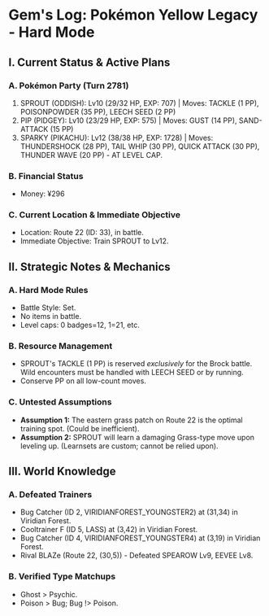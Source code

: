 # Gem's Log: Pokémon Yellow Legacy - Hard Mode

## I. Current Status & Active Plans

### A. Pokémon Party (Turn 2781)
1. SPROUT (ODDISH): Lv10 (29/32 HP, EXP: 707) | Moves: TACKLE (1 PP), POISONPOWDER (35 PP), LEECH SEED (2 PP)
2. PIP (PIDGEY): Lv10 (23/29 HP, EXP: 575) | Moves: GUST (14 PP), SAND-ATTACK (15 PP)
3. SPARKY (PIKACHU): Lv12 (38/38 HP, EXP: 1728) | Moves: THUNDERSHOCK (28 PP), TAIL WHIP (30 PP), QUICK ATTACK (30 PP), THUNDER WAVE (20 PP) - AT LEVEL CAP.

### B. Financial Status
- Money: ¥296

### C. Current Location & Immediate Objective
- Location: Route 22 (ID: 33), in battle.
- Immediate Objective: Train SPROUT to Lv12.

## II. Strategic Notes & Mechanics

### A. Hard Mode Rules
- Battle Style: Set.
- No items in battle.
- Level caps: 0 badges=12, 1=21, etc.

### B. Resource Management
- SPROUT's TACKLE (1 PP) is reserved *exclusively* for the Brock battle. Wild encounters must be handled with LEECH SEED or by running.
- Conserve PP on all low-count moves.

### C. Untested Assumptions
- **Assumption 1:** The eastern grass patch on Route 22 is the optimal training spot. (Could be inefficient).
- **Assumption 2:** SPROUT will learn a damaging Grass-type move upon leveling up. (Learnsets are custom; cannot be relied upon).

## III. World Knowledge

### A. Defeated Trainers
- Bug Catcher (ID 2, VIRIDIANFOREST_YOUNGSTER2) at (31,34) in Viridian Forest.
- Cooltrainer F (ID 5, LASS) at (3,42) in Viridian Forest.
- Bug Catcher (ID 4, VIRIDIANFOREST_YOUNGSTER4) at (3,19) in Viridian Forest.
- Rival BLAZe (Route 22, (30,5)) - Defeated SPEAROW Lv9, EEVEE Lv8.

### B. Verified Type Matchups
- Ghost > Psychic.
- Poison > Bug; Bug !> Poison.